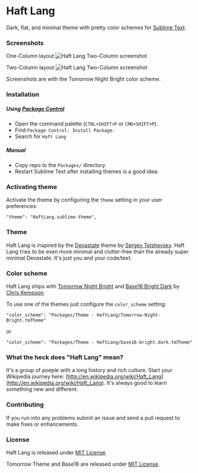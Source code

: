 # Haft Lang

Dark, flat, and minimal theme with pretty color schemes for [Sublime Text](http://www.sublimetext.com).


### Screenshots

One-Column layout
![Haft Lang Two-Column screenshot](https://raw.github.com/amirrustam/haft-lang/master/screenshots/one-column.png "Haft Lang One-Column screenshot")

Two-Column layout
![Haft Lang Two-Column screenshot](https://raw.github.com/amirrustam/haft-lang/master/screenshots/two-column.png "Haft Lang Two-Column screenshot")

Screenshots are with the Tomorrow Night Bright color scheme.

### Installation

##### Using [Package Control](https://sublime.wbond.net/)

+ Open the command palette (`CTRL+SHIFT+P` or `CMD+SHIFT+P`).
+ Find `Package Control: Install Package`.
+ Search for `Haft Lang`

##### Manual

+ Copy repo to the `Packages/` directory.
+ Restart Sublime Text after installing themes is a good idea.

### Activating theme

Activate the theme by configuring the `theme` setting in your user preferences:

    "theme": "HaftLang.sublime-theme",


### Theme

Haft Lang is inspired by the [Devastate](https://github.com/vlakarados/devastate) theme by [Sergey Telshevsky](https://github.com/vlakarados). Haft Lang tries to be even more minimal and clutter-free than the already super minimal Devastate. It's just you and your code/text.


### Color scheme

Haft Lang ships with [Tomorrow Night Bright](https://github.com/ChrisKempson/Tomorrow-Theme) and [Base16 Bright Dark](http://chriskempson.github.io/base16/#bright) by [Chris Kempson](http://chriskempson.com).

To use one of the themes just configure the `color_scheme` setting:

    "color_scheme": "Packages/Theme - HaftLang/Tomorrow-Night-Bright.tmTheme"

or

    "color_scheme": "Packages/Theme - HaftLang/base16-bright.dark.tmTheme"


### What the heck does "Haft Lang" mean?

It's a group of poeple with a long history and rich culture. Start your Wikipedia journey here: [http://en.wikipedia.org/wiki/Haft_Lang](http://en.wikipedia.org/wiki/Haft_Lang). It's always good to learn something new and different.


### Contributing

If you run into any problems submit an issue and send a pull request to make fixes or enhancements.

### License

Haft Lang is released under [MIT License](https://github.com/amirrustam/haft-lang/blob/master/LICENSE).

Tomorrow Theme and Base16 are released under [MIT License](https://github.com/amirrustam/haft-lang/blob/master/LICENSE). 

